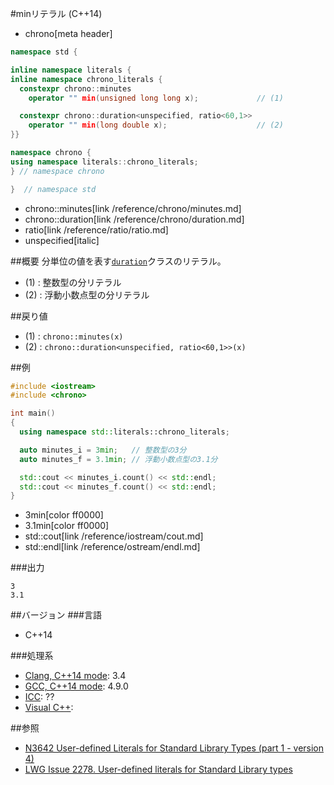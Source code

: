 #minリテラル (C++14)
* chrono[meta header]

```cpp
namespace std {

inline namespace literals {
inline namespace chrono_literals {
  constexpr chrono::minutes
    operator "" min(unsigned long long x);             // (1)

  constexpr chrono::duration<unspecified, ratio<60,1>>
    operator "" min(long double x);                    // (2)
}}

namespace chrono {
using namespace literals::chrono_literals;
} // namespace chrono

}  // namespace std
```
* chrono::minutes[link /reference/chrono/minutes.md]
* chrono::duration[link /reference/chrono/duration.md]
* ratio[link /reference/ratio/ratio.md]
* unspecified[italic]

##概要
分単位の値を表す[`duration`](/reference/chrono/duration.md)クラスのリテラル。

- (1) : 整数型の分リテラル
- (2) : 浮動小数点型の分リテラル


##戻り値
- (1) : `chrono::minutes(x)`
- (2) : `chrono::duration<unspecified, ratio<60,1>>(x)`


##例
```cpp
#include <iostream>
#include <chrono>

int main()
{
  using namespace std::literals::chrono_literals;

  auto minutes_i = 3min;   // 整数型の3分
  auto minutes_f = 3.1min; // 浮動小数点型の3.1分

  std::cout << minutes_i.count() << std::endl;
  std::cout << minutes_f.count() << std::endl;
}
```
* 3min[color ff0000]
* 3.1min[color ff0000]
* std::cout[link /reference/iostream/cout.md]
* std::endl[link /reference/ostream/endl.md]

###出力
```
3
3.1
```

##バージョン
###言語
- C++14

###処理系
- [Clang, C++14 mode](/implementation.md#clang): 3.4
- [GCC, C++14 mode](/implementation.md#gcc): 4.9.0
- [ICC](/implementation.md#icc): ??
- [Visual C++](/implementation.md#visual_cpp): 

##参照
- [N3642 User-defined Literals for Standard Library Types (part 1 - version 4)](http://www.open-std.org/jtc1/sc22/wg21/docs/papers/2013/n3642.pdf)
- [LWG Issue 2278. User-defined literals for Standard Library types](http://www.open-std.org/jtc1/sc22/wg21/docs/lwg-defects.html#2278)


